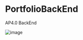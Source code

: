 # PortfolioBackEnd
AP4.0 BackEnd

![image](https://github.com/Sebah40/PortfolioBackEnd/assets/106514501/71168222-493c-43c3-9c4a-5e13856291f4)
